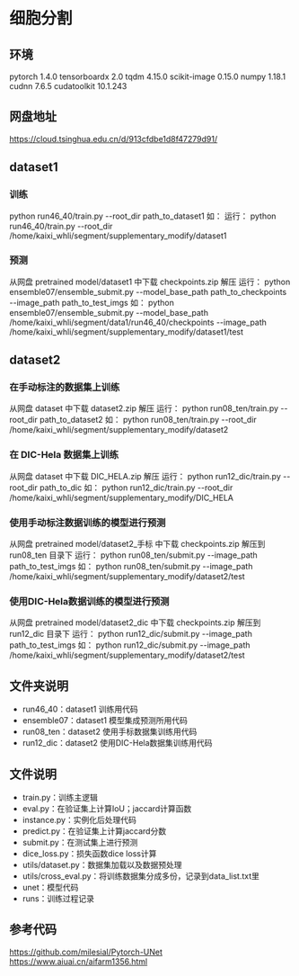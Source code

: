 # 细胞分割
## 环境
pytorch 1.4.0
tensorboardx 2.0
tqdm 4.15.0
scikit-image 0.15.0
numpy 1.18.1
cudnn 7.6.5
cudatoolkit 10.1.243

## 网盘地址
https://cloud.tsinghua.edu.cn/d/913cfdbe1d8f47279d91/

## dataset1
### 训练
python run46_40/train.py --root_dir path_to_dataset1
如：
运行：
python run46_40/train.py --root_dir /home/kaixi_whli/segment/supplementary_modify/dataset1

### 预测
从网盘 pretrained model/dataset1 中下载 checkpoints.zip 解压
运行：
python ensemble07/ensemble_submit.py --model_base_path path_to_checkpoints --image_path path_to_test_imgs
如：
python ensemble07/ensemble_submit.py --model_base_path /home/kaixi_whli/segment/data1/run46_40/checkpoints --image_path /home/kaixi_whli/segment/supplementary_modify/dataset1/test

## dataset2
### 在手动标注的数据集上训练
从网盘 dataset 中下载 dataset2.zip 解压
运行：
python run08_ten/train.py --root_dir path_to_dataset2
如：
python run08_ten/train.py --root_dir /home/kaixi_whli/segment/supplementary_modify/dataset2

### 在 DIC-Hela 数据集上训练
从网盘 dataset 中下载 DIC_HELA.zip 解压
运行：
python run12_dic/train.py --root_dir path_to_dic
如：
python run12_dic/train.py --root_dir /home/kaixi_whli/segment/supplementary_modify/DIC_HELA

### 使用手动标注数据训练的模型进行预测
从网盘 pretrained model/dataset2_手标 中下载 checkpoints.zip 解压到 run08_ten 目录下
运行：
python run08_ten/submit.py --image_path path_to_test_imgs
如：
python run08_ten/submit.py --image_path /home/kaixi_whli/segment/supplementary_modify/dataset2/test

### 使用DIC-Hela数据训练的模型进行预测
从网盘 pretrained model/dataset2_dic 中下载 checkpoints.zip 解压到 run12_dic 目录下
运行：
python run12_dic/submit.py --image_path path_to_test_imgs
如：
python run12_dic/submit.py --image_path /home/kaixi_whli/segment/supplementary_modify/dataset2/test

## 文件夹说明
- run46_40：dataset1 训练用代码
- ensemble07：dataset1 模型集成预测所用代码
- run08_ten：dataset2 使用手标数据集训练用代码
- run12_dic：dataset2 使用DIC-Hela数据集训练用代码

## 文件说明
- train.py：训练主逻辑
- eval.py：在验证集上计算IoU；jaccard计算函数
- instance.py：实例化后处理代码
- predict.py：在验证集上计算jaccard分数
- submit.py：在测试集上进行预测
- dice_loss.py：损失函数dice loss计算
- utils/dataset.py：数据集加载以及数据预处理
- utils/cross_eval.py：将训练数据集分成多份，记录到data_list.txt里
- unet：模型代码
- runs：训练过程记录

## 参考代码
https://github.com/milesial/Pytorch-UNet
https://www.aiuai.cn/aifarm1356.html